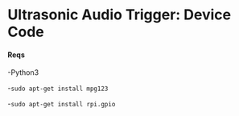 # Ultrasonic Audio Trigger: Device Code

#### Reqs

-Python3

-`sudo apt-get install mpg123`

-`sudo apt-get install rpi.gpio`



